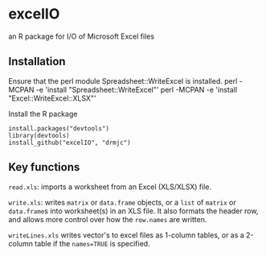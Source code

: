 excelIO
=======

an R package for I/O of Microsoft Excel files

Installation
------------
Ensure that the perl module Spreadsheet::WriteExcel is installed.
    perl -MCPAN -e 'install "Spreadsheet::WriteExcel"'
    perl -MCPAN -e 'install "Excel::WriteExcel::XLSX"'

Install the R package

    install.packages("devtools")
    library(devtools)
    install_github("excelIO", "drmjc")

Key functions
-----
`read.xls`: imports a worksheet from an Excel (XLS/XLSX) file.

`write.xls`: writes `matrix` or `data.frame` objects, or a `list` of `matrix` or `data.frame`s into worksheet(s) in an XLS file. It also formats the header row, and allows more control over how the `row.names` are written.

`writeLines.xls` writes vector's to excel files as 1-column tables, or as a 2-column table if the `names=TRUE` is specified.
